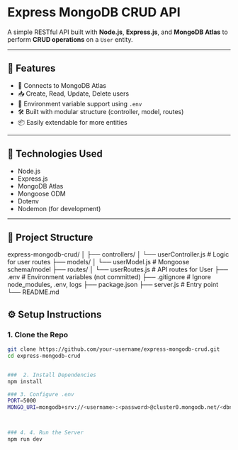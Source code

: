# Express MongoDB CRUD API

A simple RESTful API built with **Node.js**, **Express.js**, and **MongoDB Atlas** to perform **CRUD operations** on a `User` entity.

---

## 🚀 Features

- 🔗 Connects to MongoDB Atlas
- 📥 Create, Read, Update, Delete users
- 🌱 Environment variable support using `.env`
- 🛠 Built with modular structure (controller, model, routes)
- 📦 Easily extendable for more entities

---

## 🧠 Technologies Used

- Node.js
- Express.js
- MongoDB Atlas
- Mongoose ODM
- Dotenv
- Nodemon (for development)

---

## 📁 Project Structure

express-mongodb-crud/
│
├── controllers/
│ └── userController.js # Logic for user routes
├── models/
│ └── userModel.js # Mongoose schema/model
├── routes/
│ └── userRoutes.js # API routes for User
├── .env # Environment variables (not committed)
├── .gitignore # Ignore node_modules, .env, logs
├── package.json
├── server.js # Entry point
└── README.md

## ⚙️ Setup Instructions

### 1. Clone the Repo

```bash
git clone https://github.com/your-username/express-mongodb-crud.git
cd express-mongodb-crud


###  2. Install Dependencies
npm install

### 3. Configure .env
PORT=5000
MONGO_URI=mongodb+srv://<username>:<password>@cluster0.mongodb.net/<dbname>?retryWrites=true&w=majority



### 4. 4. Run the Server
npm run dev




